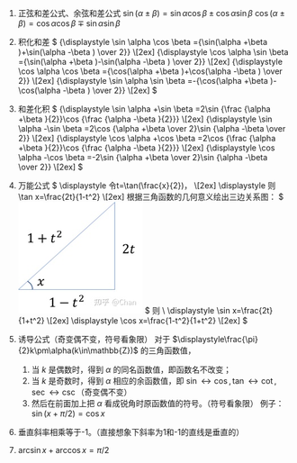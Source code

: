 1. 正弦和差公式、余弦和差公式
    $\sin(\alpha \pm \beta)=\sin\alpha\cos\beta \pm \cos\alpha\sin\beta$
    $\cos(\alpha \pm \beta)=\cos\alpha\cos\beta \mp \sin\alpha\sin\beta$
  
2. 积化和差
    $
    {\displaystyle \sin \alpha \cos \beta ={\sin(\alpha +\beta )+\sin(\alpha -\beta ) \over 2}}  \\[2ex]
    {\displaystyle \cos \alpha \sin \beta ={\sin(\alpha +\beta )-\sin(\alpha -\beta ) \over 2}}  \\[2ex]
    {\displaystyle \cos \alpha \cos \beta ={\cos(\alpha +\beta )+\cos(\alpha -\beta ) \over 2}} \\[2ex]
    {\displaystyle \sin \alpha \sin \beta =-{\cos(\alpha +\beta )-\cos(\alpha -\beta ) \over 2}}  \\[2ex]
    $
  
3. 和差化积
    $
    {\displaystyle \sin \alpha +\sin \beta =2\sin {\frac {\alpha +\beta }{2}}\cos {\frac {\alpha -\beta }{2}}}  \\[2ex]
    {\displaystyle \sin \alpha -\sin \beta =2\cos {\alpha +\beta  \over 2}\sin {\alpha -\beta  \over 2}} \\[2ex]
    {\displaystyle \cos \alpha +\cos \beta =2\cos {\frac {\alpha +\beta }{2}}\cos {\frac {\alpha -\beta }{2}}} \\[2ex]
    {\displaystyle \cos \alpha -\cos \beta =-2\sin {\alpha +\beta  \over 2}\sin {\alpha -\beta  \over 2}} \\[2ex]
    $
  
4. 万能公式
    $
    \displaystyle 令t=\tan(\frac{x}{2})，   \\[2ex]
    \displaystyle 则\tan x=\frac{2t}{1-t^2}       \\[2ex]
    根据三角函数的几何意义绘出三边关系图：
    $
    ![](../万能公式关系图.webp)
    $
    则  \\
    \displaystyle \sin x=\frac{2t}{1+t^2}       \\[2ex]
    \displaystyle \cos x=\frac{1-t^2}{1+t^2}  \\[2ex]
    $
  
5. 诱导公式（奇变偶不变，符号看象限）
    对于 $\displaystyle\frac{\pi}{2}k\pm\alpha(k\in\mathbb{Z})$ 的三角函数值，
   1. 当 $k$ 是偶数时，得到 $\alpha$ 的同名函数值，即函数名不改变；
   2. 当 $k$ 是奇数时，得到 $\alpha$ 相应的余函数值，即 $\sin\leftrightarrow\cos,\tan\leftrightarrow\cot,\sec\leftrightarrow\csc$（奇变偶不变）
   3. 然后在前面加上把 $\alpha$ 看成锐角时原函数值的符号。（符号看象限）
   例子：$\sin(x + \pi/2) = \cos x$
  
6. 垂直斜率相乘等于-1。（直接想象下斜率为1和-1的直线是垂直的）
  
7. $\arcsin x + \arccos x =\pi/2$

